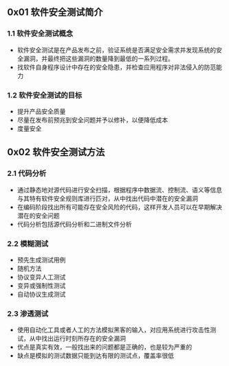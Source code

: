 ## 0x01 软件安全测试简介

### 1.1 软件安全测试概念

- 软件安全测试是在产品发布之前，验证系统是否满足安全需求并发现系统的安全漏洞，并最终把这些漏洞的数量降到最低的一系列过程。
- 找软件自身程序设计中存在的安全隐患，并检查应用程序对非法侵入的防范能力

### 1.2 软件安全测试的目标

- 提升产品安全质量
- 尽量在发布前预兆到安全问题并予以修补，以便降低成本
- 度量安全

## 0x02 软件安全测试方法

### 2.1 代码分析

- 通过静态地对源代码进行安全扫描，根据程序中数据流、控制流、语义等信息与其特有软件安全规则库进行匹对，从中找出代码中潜在的安全漏洞
- 在编码阶段找出所有可能存在安全风险的代码，这样开发人员可以在早期解决潜在的安全问题
- 代码分析包括源代码分析和二进制文件分析

### 2.2 模糊测试

- 预先生成测试用例
- 随机方法
- 协议变异人工测试
- 变异或强制性测试
- 自动协议生成测试

### 2.3 渗透测试

- 使用自动化工具或者人工的方法模拟黑客的输入，对应用系统进行攻击性测试，从中找出运行时刻所存在的安全漏洞
- 优点是真实有效，一般找出来的问题都是正确的，也是较为严重的
- 缺点是模拟的测试数据只能到达有限的测试点，覆盖率很低

